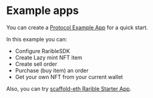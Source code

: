 # Example apps

You can create a [Protocol Example App](https://github.com/rarible/protocol-example/) for a quick start.

In this example you can:

- Configure RaribleSDK
- Create Lazy mint NFT item
- Create sell order
- Purchase (buy item) an order
- Get your own NFT from your current wallet

Also, you can try [scaffold-eth Rarible Starter App](https://github.com/ipatka/scaffold-eth/tree/rarible-starter-app).
